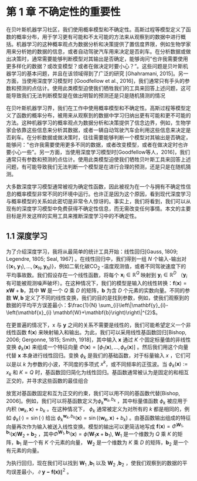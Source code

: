 
# 第 1 章 不确定性的重要性

在贝叶斯机器学习社区，我们使用概率模型和不确定性。高斯过程等模型定义了函数的概率分布，用于学习更有可能和不太可能的方法来从观察到的数据中进行概括。机器学习的这种概率观点为数据分析和决策提供了置信度界限，例如生物学家用来分析她的数据的信息，或者自动驾驶汽车用来决定是否刹车。在分析数据或做出决策时，通常需要能够判断模型对其输出是否确定，能够询问“也许我需要使用更多样化的数据？或改变模型？或者在做决定时要小心？”。这些问题是贝叶斯机器学习的基本问题，并且在该领域得到了广泛的研究 [Ghahramani, 2015]。另一方面，当使用深度学习模型时 [Goodfellow et al., 2016]，我们通常只有手头的参数和预测的点估计。使用此类模型迫使我们牺牲我们的工具来回答上述问题，这可能导致我们无法判断模型是在做出明智的预测还是只是随机猜测的情况

在贝叶斯机器学习界，我们在工作中使用概率模型和不确定性。高斯过程等模型定义了函数的概率分布，被用来从观察到的数据中学习归纳出更有可能和更不可能的方法。这种机器学习的概率观点为数据分析和决策提供了信念边界，例如，生物学家会依靠这些信息来分析其数据，或者一辆自动驾驶汽车会利用这些信息来决定是否刹车。在分析数据或做决策时，往往需要能够判断一个模型对其输出是否确定，能够问："也许我需要使用更多不同的数据，或者改变模型，或者在做决定时也许要小心一些"。另一方面，当使用深度学习模型时[Goodfellow等人，2016]，我们通常只有参数和预测的点估计。使用此类模型迫使我们牺牲贝叶斯工具来回答上述问题，有可能导致我们无法判断一个模型是在进行合理的预测，还是只是在随机猜测。

大多数深度学习模型通常被视为确定性函数，因此被视为在一个与拥有不确定性信息的概率模型非常不同的环境中运行。也许正是因为这个原因，看到现代深度学习与概率模型的关系如此密切是非常令人惊讶的。事实上，我们将看到，我们可以从现有的深度学习模型中免费获得不确定性信息，而无需改变任何事情。本文的主要目标是开发这样的实用工具来推断深度学习中的不确定性。

## 1.1 深度学习

为了介绍深度学习，我将从最简单的统计工具开始：线性回归[Gauss, 1809; Legendre, 1805; Seal, 1967] 。在线性回归中，我们得到一组 $N$ 个输入-输出对 $\left\{\left(\mathbf{x}_{1}, \mathbf{y}_{1}\right), \ldots,\left(\mathbf{x}_{N}, \mathbf{y}_{N}\right)\right\}$，例如二氧化碳$\mathrm{CO}_{2}$ -温度观测值，或者不同驾驶速度下的平均事故数。我们假设存在一个线性函数，将每个 $\mathbf{x}_{i} \in \mathbb{R}^{Q}$ 映射到 $\mathbf{y}_{i} \in \mathbb{R}^{D}$ （$\mathbf{y}_{i}$ 有可能被观测噪声破坏）。在这种情况下，我们的模型是输入的线性转换：$\mathbf{f}(\mathbf{x})=\mathbf{x} \mathbf{W}+\mathbf{b}$，其中 $\mathbf{W}$ 是一个 $Q$ 乘 $D$ 的矩阵，$\mathbf{b}$ 为含 $D$ 个元素的实数向量。不同的参数 $\mathbf{W}, \mathbf{b}$ 定义了不同的线性变换，我们的目的是找到参数，例如，使我们观察到的数据的平均平方误差最小：$\frac{1}{N} \sum_{i}\left\|\mathbf{y}_{i}-\left(\mathbf{x}_{i} \mathbf{W}+\mathbf{b}\right)\right\|^{2}$。

在更普遍的情况下，$\mathrm{x}$ 与 $\mathbf{y}$ 之间的关系不需要是线性的，我们可能希望定义一个非线性函数 $\mathbf{f}(\mathbf{x})$ 来映射输入和输出。为此，我们可以采用线性基函数回归[Bishop, 2006; Gergonne, 1815; Smith, 1918]，其中输入 $\mathbf{x}$ 通过 $K$ 个固定标量值的非线性变换 $\phi_{k}(\mathbf{x})$ 来组成一个特征向量 $\Phi(\mathbf{x})=\left[\phi_{1}(\mathbf{x}), \ldots, \phi_{K}(\mathbf{x})\right]$ 。然后我们用这个向量代替 $\mathbf{x}$ 本身进行线性回归。变换  $\phi_{k}$ 是我们的基础函数，对于标量输入 $x$ ，它们可以是以 $k$ 为参数的小波，不同度的多项式 $x^{k}$，或不同频率的正弦波。当 $\phi_{k}(\mathbf{x}):=x_{k}$ 和  $K=Q$ 时，基函数回归简化为线性回归。基函数通常被认为是固定的和相互正交的，并寻求这些函数的最佳组合

放宽对基函数固定和互为正交的约束，我们可以用不同的基函数代替[Bishop, 2006]。例如，我们可以将基函数定义为$\phi_{k}^{\mathbf{w}_{k}, b_{k}}$ ，其中标量值函数 $\phi_{k}$ 被应用于内积 $\left\langle\mathbf{w}_{k}, \mathbf{x}\right\rangle+b_{k}$ 。在这种情况下， $\phi_{k}$ 通常被定义为对所有的 $k$ 都是相同的，例如 $\phi_{k}(\cdot)=\sin (\cdot)$ 给出 $\phi_{k}^{\mathbf{w}_{k}, b_{k}}(\mathbf{x})=\sin \left(\left\langle\mathbf{w}_{k}, \mathbf{x}\right\rangle+b_{k}\right)$ 。由基函数输出组成的特征向量再次作为输入被送入线性变换。模型的输出可以更简洁地写成 $\mathbf{f}(\mathbf{x})=\Phi^{\mathbf{W}_{1}, \mathbf{b}_{1}}(\mathbf{x}) \mathbf{W}_{2}+\mathbf{b}_{2}$ ，其中$\Phi^{\mathbf{W}_{1}, \mathbf{b}_{1}}(\mathbf{x})=\phi\left(\mathbf{W}_{1} \mathbf{x}+\mathbf{b}_{1}\right)$, $\mathbf{W}_{1}$ 是一个维数为 $Q$ 乘 $K$ 的矩阵，$\mathbf{b}_{1}$ 是一个有 $K$ 个元素的向量， $\mathbf{W}_{2}$ 是一个维数为  $K$ 乘 $D$ 的矩阵，$\mathbf{b}_{2}$ 是一个有元素的向量。

为执行回归，现在我们可以找到  $\mathbf{W}_{1}$ ,$\mathbf{b}_{1}$  以及  $\mathbf{W}_{2}$ ,$\mathbf{b}_{2}$ ，使我们观察到的数据的平均误差最小，$\|\mathbf{y-f(x)}\|^2$ 。

